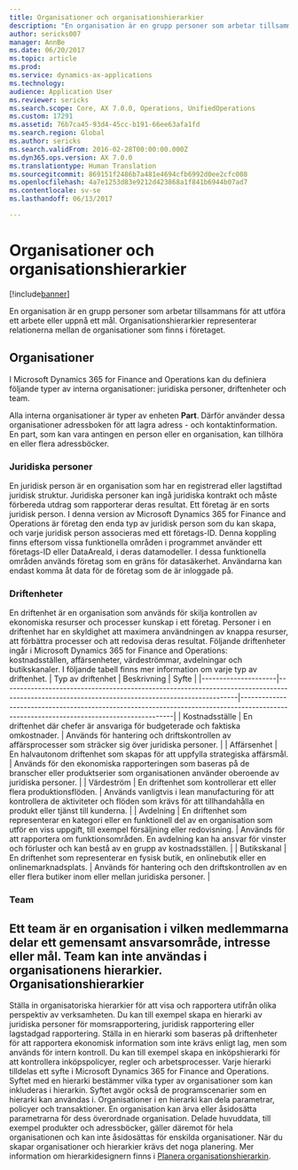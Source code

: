 ```yaml
---
title: Organisationer och organisationshierarkier
description: "En organisation är en grupp personer som arbetar tillsammans för att utföra ett arbete eller uppnå ett mål. Organisationshierarkier representerar relationerna mellan de organisationer som finns i företaget."
author: sericks007
manager: AnnBe
ms.date: 06/20/2017
ms.topic: article
ms.prod: 
ms.service: dynamics-ax-applications
ms.technology: 
audience: Application User
ms.reviewer: sericks
ms.search.scope: Core, AX 7.0.0, Operations, UnifiedOperations
ms.custom: 17291
ms.assetid: 76b7ca45-93d4-45cc-b191-66ee63afa1fd
ms.search.region: Global
ms.author: sericks
ms.search.validFrom: 2016-02-28T00:00:00.000Z
ms.dyn365.ops.version: AX 7.0.0
ms.translationtype: Human Translation
ms.sourcegitcommit: 869151f2486b7a481e4694cfb6992d0ee2cfc008
ms.openlocfilehash: 4a7e1253d83e9212d423868a1f841b6944b07ad7
ms.contentlocale: sv-se
ms.lasthandoff: 06/13/2017

---
```


# <a name="organizations-and-organizational-hierarchies"></a>Organisationer och organisationshierarkier

[!include[banner](../includes/banner.md)]


En organisation är en grupp personer som arbetar tillsammans för att utföra ett arbete eller uppnå ett mål. Organisationshierarkier representerar relationerna mellan de organisationer som finns i företaget.

<a name="organizations"></a>Organisationer
-------------

I Microsoft Dynamics 365 for Finance and Operations kan du definiera följande typer av interna organisationer: juridiska personer, driftenheter och team.

Alla interna organisationer är typer av enheten **Part**. Därför använder dessa organisationer adressboken för att lagra adress - och kontaktinformation. En part, som kan vara antingen en person eller en organisation, kan tillhöra en eller flera adressböcker.
### <a name="legal-entities"></a>Juridiska personer

En juridisk person är en organisation som har en registrerad eller lagstiftad juridisk struktur. Juridiska personer kan ingå juridiska kontrakt och måste förbereda utdrag som rapporterar deras resultat. Ett företag är en sorts juridisk person. I denna version av Microsoft Dynamics 365 for Finance and Operations är företag den enda typ av juridisk person som du kan skapa, och varje juridisk person associeras med ett företags-ID. Denna koppling finns eftersom vissa funktionella områden i programmet använder ett företags-ID eller DataAreaId, i deras datamodeller. I dessa funktionella områden används företag som en gräns för datasäkerhet. Användarna kan endast komma åt data för de företag som de är inloggade på.

### <a name="operating-units"></a>Driftenheter

En driftenhet är en organisation som används för skilja kontrollen av ekonomiska resurser och processer kunskap i ett företag. Personer i en driftenhet har en skyldighet att maximera användningen av knappa resurser, att förbättra processer och att redovisa deras resultat. Följande driftenheter ingår i Microsoft Dynamics 365 for Finance and Operations: kostnadsställen, affärsenheter, värdeströmmar, avdelningar och butikskanaler. I följande tabell finns mer information om varje typ av driftenhet.
| Typ av driftenhet | Beskrivning                                                                                                                                    | Syfte                                                                                                                                 |
|---------------------|------------------------------------------------------------------------------------------------------------------------------------------------|-----------------------------------------------------------------------------------------------------------------------------------------|
| Kostnadsställe         | En driftenhet där chefer är ansvariga för budgeterade och faktiska omkostnader.                                                      | Används för hantering och driftskontrollen av affärsprocesser som sträcker sig över juridiska personer.                                         |
| Affärsenhet       | En halvautonom driftenhet som skapas för att uppfylla strategiska affärsmål.                                                        | Används för den ekonomiska rapporteringen som baseras på de branscher eller produktserier som organisationen använder oberoende av juridiska personer. |
| Värdeström        | En driftenhet som kontrollerar ett eller flera produktionsflöden.                                                                                  | Används vanligtvis i lean manufacturing för att kontrollera de aktiviteter och flöden som krävs för att tillhandahålla en produkt eller tjänst till kunderna.  |
| Avdelning          | En driftenhet som representerar en kategori eller en funktionell del av en organisation som utför en viss uppgift, till exempel försäljning eller redovisning. | Används för att rapportera om funktionsområden. En avdelning kan ha ansvar för vinster och förluster och kan bestå av en grupp av kostnadsställen.   |
| Butikskanal      | En driftenhet som representerar en fysisk butik, en onlinebutik eller en onlinemarknadsplats.                                          | Används för hantering och den driftskontrollen av en eller flera butiker inom eller mellan juridiska personer.                                  |

### <a name="teams"></a>Team

Ett team är en organisation i vilken medlemmarna delar ett gemensamt ansvarsområde, intresse eller mål. Team kan inte användas i organisationens hierarkier.
Organisationshierarkier
--------------------------

Ställa in organisatoriska hierarkier för att visa och rapportera utifrån olika perspektiv av verksamheten. Du kan till exempel skapa en hierarki av juridiska personer för momsrapportering, juridisk rapportering eller lagstadgad rapportering. Ställa in en hierarki som baseras på driftenheter för att rapportera ekonomisk information som inte krävs enligt lag, men som används för intern kontroll. Du kan till exempel skapa en inköpshierarki för att kontrollera inköpspolicyer, regler och arbetsprocesser. Varje hierarki tilldelas ett syfte i Microsoft Dynamics 365 for Finance and Operations. Syftet med en hierarki bestämmer vilka typer av organisationer som kan inkluderas i hierarkin. Syftet avgör också de programscenarier som en hierarki kan användas i. Organisationer i en hierarki kan dela parametrar, policyer och transaktioner. En organisation kan ärva eller åsidosätta parametrarna för dess överordnade organisation. Delade huvuddata, till exempel produkter och adressböcker, gäller däremot för hela organisationen och kan inte åsidosättas för enskilda organisationer. När du skapar organisationer och hierarkier krävs det noga planering. Mer information om hierarkidesignern finns i [Planera organisationshierarkin](plan-organizational-hierarchy.md).






